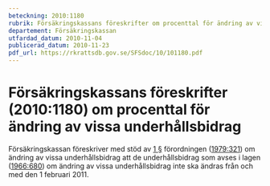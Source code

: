 ```yaml
---
beteckning: 2010:1180
rubrik: Försäkringskassans föreskrifter om procenttal för ändring av vissa underhållsbidrag
departement: Försäkringskassan
utfardad_datum: 2010-11-04
publicerad_datum: 2010-11-23
pdf_url: https://rkrattsdb.gov.se/SFSdoc/10/101180.pdf
---
```


# Försäkringskassans föreskrifter (2010:1180) om procenttal för ändring av vissa underhållsbidrag

Försäkringskassan föreskriver med stöd av [1 §](#1) förordningen ([1979:321](https://selex.se/eli/sfs/1979/321)) om ändring av vissa underhållsbidrag att de underhållsbidrag som avses i lagen ([1966:680](https://selex.se/eli/sfs/1966/680)) om ändring av vissa underhållsbidrag inte ska ändras från och med den 1 februari 2011.